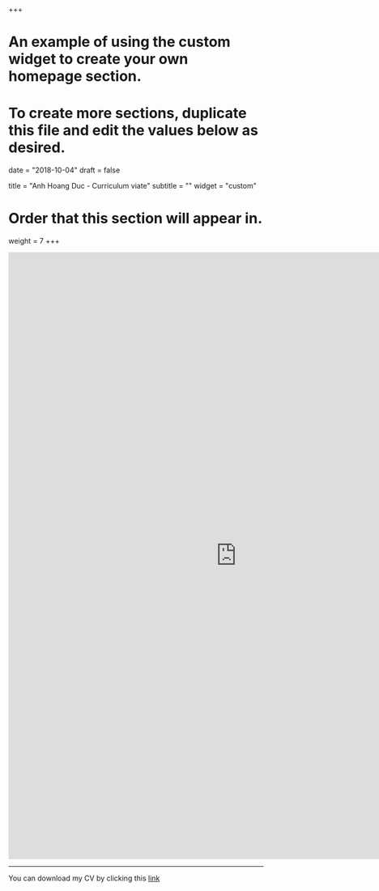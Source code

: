 +++
# An example of using the custom widget to create your own homepage section.
# To create more sections, duplicate this file and edit the values below as desired.

date = "2018-10-04"
draft = false
  
title = "Anh Hoang Duc - Curriculum viate"
subtitle = ""
widget = "custom"
  
# Order that this section will appear in.
weight = 7
+++

<iframe src="https://docs.google.com/viewer?url=http://anhhoangduc.com/pdf/ducanhcv.pdf&embedded=true" style="width:900px; height:1200px;" frameborder="0">
This browser does not support PDFs. Please download the PDF to view it: <a href="/pdf/ducanhcv.pdf">Download PDF</a>
</iframe>

---

You can download my CV by clicking this [link](http://anhhoangduc.com/pdf/ducanhcv.pdf)